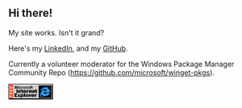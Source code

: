 ## Hi there!

My site works. Isn't it grand?

Here's my [LinkedIn](https://www.linkedin.com/in/easton-pillay-53ba4118a), and my [GitHub](https://github.com/jedieaston).

Currently a volunteer moderator for the Windows Package Manager Community Repo (https://github.com/microsoft/winget-pkgs).

![the official browser of Corporate America(tm)](ie_logo.gif)

<div>
<link rel="stylesheet" type="text/css" href="clippy.css" media="all">
<script src="https://unpkg.com/jquery@3.2.1"></script> <!-- yes, i know... -->
<script src="https://unpkg.com/clippyjs@latest"></script>
<script>
    window.CLIPPY_CDN = "./agents/"
    clippy.load("Clippy", agent => {
        agent.speak("When all else fails, bind some paper together. My name is Clippy.")
        agent.animate()
    })
    </script>
</div>